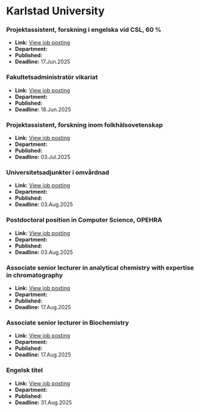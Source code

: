 # Karlstad University

### Projektassistent, forskning i engelska vid CSL, 60 %
- **Link:** [View job posting](https://kau.varbi.com/en/what:job/jobID:832392/iframeEmbedded:0/where:4)
- **Department:** 
- **Published:** 
- **Deadline:** 17.Jun.2025

### Fakultetsadministratör vikariat
- **Link:** [View job posting](https://kau.varbi.com/en/what:job/jobID:831480/iframeEmbedded:0/where:4)
- **Department:** 
- **Published:** 
- **Deadline:** 18.Jun.2025

### Projektassistent, forskning inom folkhälsovetenskap
- **Link:** [View job posting](https://kau.varbi.com/en/what:job/jobID:836531/iframeEmbedded:0/where:4)
- **Department:** 
- **Published:** 
- **Deadline:** 03.Jul.2025

### Universitetsadjunkter i omvårdnad
- **Link:** [View job posting](https://kau.varbi.com/en/what:job/jobID:835735/iframeEmbedded:0/where:4)
- **Department:** 
- **Published:** 
- **Deadline:** 03.Aug.2025

### Postdoctoral position in Computer Science, OPEHRA
- **Link:** [View job posting](https://kau.varbi.com/en/what:job/jobID:822208/iframeEmbedded:0/where:4)
- **Department:** 
- **Published:** 
- **Deadline:** 03.Aug.2025

### Associate senior lecturer in analytical chemistry with expertise in chromatography
- **Link:** [View job posting](https://kau.varbi.com/en/what:job/jobID:793503/iframeEmbedded:0/where:4)
- **Department:** 
- **Published:** 
- **Deadline:** 17.Aug.2025

### Associate senior lecturer in Biochemistry
- **Link:** [View job posting](https://kau.varbi.com/en/what:job/jobID:793506/iframeEmbedded:0/where:4)
- **Department:** 
- **Published:** 
- **Deadline:** 17.Aug.2025

### Engelsk titel
- **Link:** [View job posting](https://kau.varbi.com/en/what:job/jobID:837792/iframeEmbedded:0/where:4)
- **Department:** 
- **Published:** 
- **Deadline:** 31.Aug.2025

